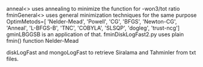 anneal<> uses annealing to minimize the function for -won3/tot ratio
fminGeneral<> uses general minimization techniques for the same purpose
	OptimMetods=[ 'Nelder-Mead', 'Powell', 'CG', 'BFGS', 'Newton-CG', 'Anneal', 'L-BFGS-B', 'TNC', 'COBYLA', 'SLSQP', 'dogleg', 'trust-ncg']
gminLBGGSB is an application of that. 
fminDiskLogFast2.py uses plain fmin() function Nelder-Mead

diskLogFast and mongoLogFast to retrieve Siralama and Tahminler from txt files.
